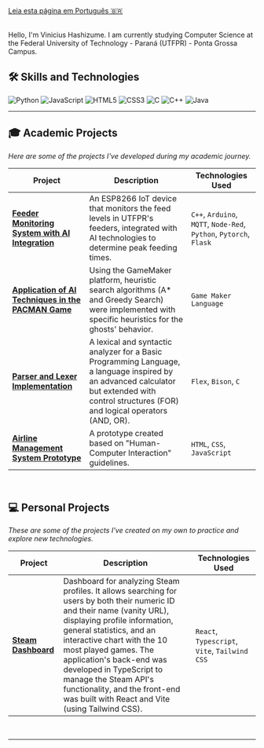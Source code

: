 <div align="left">
<a href="README.md">Leia esta página em Português 🇧🇷</a>
</div>
<br>

Hello, I'm Vinicius Hashizume. I am currently studying Computer Science at the Federal University of Technology - Paraná (UTFPR) - Ponta Grossa Campus.
<br>

## 🛠️ Skills and Technologies
![Python](https://img.shields.io/badge/Python-3776AB?style=for-the-badge&logo=python&logoColor=white)
![JavaScript](https://img.shields.io/badge/JavaScript-F7DF1E?style=for-the-badge&logo=javascript&logoColor=black)
![HTML5](https://img.shields.io/badge/HTML5-E34F26?style=for-the-badge&logo=html5&logoColor=white)
![CSS3](https://img.shields.io/badge/CSS3-1572B6?style=for-the-badge&logo=css3&logoColor=white)
![C](https://img.shields.io/badge/c-%23A8B9CC.svg?style=for-the-badge&logo=c&logoColor=white)
![C++](https://img.shields.io/badge/c++-%2300599C.svg?style=for-the-badge&logo=c%2B%2B&logoColor=white)
![Java](https://img.shields.io/badge/java-%23ED8B00.svg?style=for-the-badge&logo=openjdk&logoColor=white)
<br>

---

## 🎓 Academic Projects
*Here are some of the projects I've developed during my academic journey.*

| Project | Description | Technologies Used |
|---|---|---|
| **[Feeder Monitoring System with AI Integration](https://github.com/viniciushashizume/Projeto-Alimentador-LABRIOT-2)** | An ESP8266 IoT device that monitors the feed levels in UTFPR's feeders, integrated with AI technologies to determine peak feeding times. | `C++`, `Arduino`, `MQTT`, `Node-Red`, `Python`, `Pytorch`, `Flask`|
| **[Application of AI Techniques in the PACMAN Game](https://github.com/viniciushashizume/Cidades-Inteligentes---Pacman)** | Using the GameMaker platform, heuristic search algorithms (A* and Greedy Search) were implemented with specific heuristics for the ghosts' behavior. | `Game Maker Language` |
| **[Parser and Lexer Implementation](https://github.com/viniciushashizume/Compiladores-T1)** | A lexical and syntactic analyzer for a Basic Programming Language, a language inspired by an advanced calculator but extended with control structures (FOR) and logical operators (AND, OR). | `Flex`, `Bison`, `C` |
| **[Airline Management System Prototype](https://github.com/viniciushashizume/ProjetoIHC)** | A prototype created based on "Human-Computer Interaction" guidelines. | `HTML`, `CSS`, `JavaScript` |

<br>

## 💻 Personal Projects
*These are some of the projects I've created on my own to practice and explore new technologies.*

| Project | Description | Technologies Used |
|---|---|---|
| **[Steam Dashboard](https://github.com/viniciushashizume/SteamDashboard)** | Dashboard for analyzing Steam profiles. It allows searching for users by both their numeric ID and their name (vanity URL), displaying profile information, general statistics, and an interactive chart with the 10 most played games. The application's back-end was developed in TypeScript to manage the Steam API's functionality, and the front-end was built with React and Vite (using Tailwind CSS).|`React`, `Typescript`, `Vite`, `Tailwind CSS`|
<br>

---
